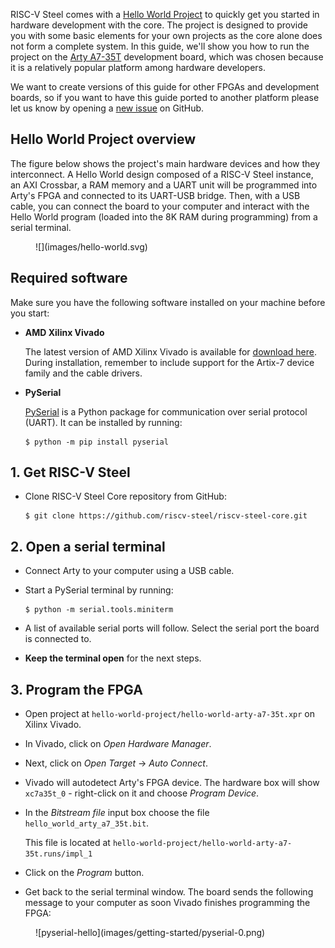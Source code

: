 RISC-V Steel comes with a [Hello World Project](https://github.com/riscv-steel/riscv-steel-core/tree/main/resources/arty-a7-hello-world) to quickly get you started in hardware development with the core. The project is designed to provide you with some basic elements for your own projects as the core alone does not form a complete system. In this guide, we'll show you how to run the project on the [Arty A7-35T](https://digilent.com/shop/arty-a7-artix-7-fpga-development-board/) development board, which was chosen because it is a relatively popular platform among hardware developers.

We want to create versions of this guide for other FPGAs and development boards, so if you want to have this guide ported to another platform please let us know by opening a [new issue](https://github.com/riscv-steel/riscv-steel-core/issues) on GitHub.

## Hello World Project overview

The figure below shows the project's main hardware devices and how they interconnect. A Hello World design composed of a RISC-V Steel instance, an AXI Crossbar, a RAM memory and a UART unit will be programmed into Arty's FPGA and connected to its UART-USB bridge. Then, with a USB cable, you can connect the board to your computer and interact with the Hello World program (loaded into the 8K RAM during programming) from a serial terminal.

<figure markdown>
  ![](images/hello-world.svg)
</figure>

## Required software

Make sure you have the following software installed on your machine before you start:

* **AMD Xilinx Vivado**

    The latest version of AMD Xilinx Vivado is available for [download here](https://www.xilinx.com/support/download.html). During installation, remember to include support for the Artix-7 device family and the cable drivers.

* **PySerial**

    [PySerial](https://pyserial.readthedocs.io/en/latest/index.html) is a Python package for communication over serial protocol (UART). It can be installed by running:

    ```
    $ python -m pip install pyserial
    ```

## 1. Get RISC-V Steel

* Clone RISC-V Steel Core repository from GitHub:

    ```
    $ git clone https://github.com/riscv-steel/riscv-steel-core.git
    ```

## 2. Open a serial terminal

* Connect Arty to your computer using a USB cable.
* Start a PySerial terminal by running:

    ```
    $ python -m serial.tools.miniterm
    ```

* A list of available serial ports will follow. Select the serial port the board is connected to.
* **Keep the terminal open** for the next steps.

## 3. Program the FPGA

- Open project at `hello-world-project/hello-world-arty-a7-35t.xpr` on Xilinx Vivado.

- In Vivado, click on *Open Hardware Manager*.

- Next, click on *Open Target* -> *Auto Connect*.

- Vivado will autodetect Arty's FPGA device. The hardware box will show `xc7a35t_0` - right-click on it and choose *Program Device*.

- In the *Bitstream file* input box choose the file `hello_world_arty_a7_35t.bit`.

    This file is located at `hello-world-project/hello-world-arty-a7-35t.runs/impl_1`

- Click on the *Program* button.

- Get back to the serial terminal window. The board sends the following message to your computer as soon Vivado finishes programming the FPGA:

<figure markdown>
  ![pyserial-hello](images/getting-started/pyserial-0.png)
</figure>